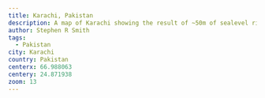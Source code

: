 ```yaml
---
title: Karachi, Pakistan
description: A map of Karachi showing the result of ~50m of sealevel rise.
author: Stephen R Smith
tags:
  - Pakistan
city: Karachi
country: Pakistan
centerx: 66.988063
centery: 24.871938
zoom: 13
---
```

